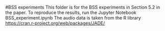 #BSS experiments
This folder is for the BSS experiments in Section 5.2 in the paper.
To reproduce the results, run the Jupyter Notebook BSS_experiment.ipynb
The audio data is taken from the R library https://cran.r-project.org/web/packages/JADE/
